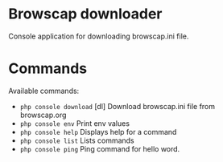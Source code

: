 # Browscap downloader
Console application for downloading browscap.ini file.

# Commands
Available commands:  
* `php console download` [dl] Download browscap.ini file from browscap.org
* `php console env` Print env values
* `php console help` Displays help for a command
* `php console list` Lists commands
* `php console ping` Ping command for hello word.

